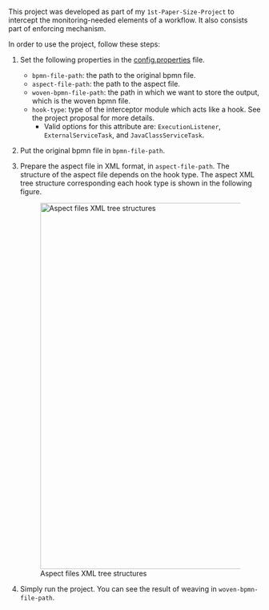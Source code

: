 This project was developed as part of my `1st-Paper-Size-Project` to intercept the monitoring-needed elements of a workflow.
It also consists part of enforcing mechanism.

In order to use the project, follow these steps:
1. Set the following properties in the [config.properties](/src/main/resources/config.properties) file.
   - `bpmn-file-path`: the path to the original bpmn file.
   - `aspect-file-path`: the path to the aspect file.
   - `woven-bpmn-file-path`: the path in which we want to store the output, which is the woven bpmn file.
   - `hook-type`: type of the interceptor module which acts like a hook. See the project proposal for more details.
     - Valid options for this attribute are: `ExecutionListener`, `ExternalServiceTask`, and `JavaClassServiceTask`.

2. Put the original bpmn file in `bpmn-file-path`.

3. Prepare the aspect file in XML format, in `aspect-file-path`. The structure of the aspect file depends on the hook type.
   The aspect XML tree structure corresponding each hook type is shown in the following figure.

   <figure>
      <img width="730" src="/home/shekofte/Documents/Research/Projects-Workspace/SeRDiWow-First-Project/README/aspect-files-xml-tress-structures.png"
           alt="Aspect files XML tree structures"/>
      <figcaption>Aspect files XML tree structures</figcaption>
   </figure>

4. Simply run the project. You can see the result of weaving in `woven-bpmn-file-path`. 